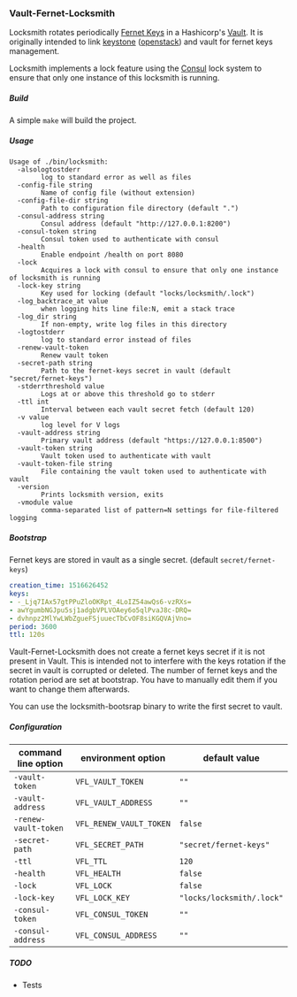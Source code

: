 ### **Vault-Fernet-Locksmith**

Locksmith rotates periodically [Fernet Keys](https://github.com/fernet/spec) in a Hashicorp's [Vault](https://www.vaultproject.io).
It is originally intended to link [keystone](https://docs.openstack.org/keystone/latest/) ([openstack](https://www.openstack.org/)) and vault for fernet keys management.

Locksmith implements a lock feature using the [Consul](https://www.consul.io/) lock system to ensure that only one instance of this locksmith is running.

##### **Build**

A simple `make` will build the project.

##### **Usage**

```
Usage of ./bin/locksmith:
  -alsologtostderr
    	log to standard error as well as files
  -config-file string
    	Name of config file (without extension)
  -config-file-dir string
    	Path to configuration file directory (default ".")
  -consul-address string
    	Consul address (default "http://127.0.0.1:8200")
  -consul-token string
    	Consul token used to authenticate with consul
  -health
    	Enable endpoint /health on port 8080
  -lock
    	Acquires a lock with consul to ensure that only one instance of locksmith is running
  -lock-key string
    	Key used for locking (default "locks/locksmith/.lock")
  -log_backtrace_at value
    	when logging hits line file:N, emit a stack trace
  -log_dir string
    	If non-empty, write log files in this directory
  -logtostderr
    	log to standard error instead of files
  -renew-vault-token
    	Renew vault token
  -secret-path string
    	Path to the fernet-keys secret in vault (default "secret/fernet-keys")
  -stderrthreshold value
    	Logs at or above this threshold go to stderr
  -ttl int
    	Interval between each vault secret fetch (default 120)
  -v value
    	log level for V logs
  -vault-address string
    	Primary vault address (default "https://127.0.0.1:8500")
  -vault-token string
    	Vault token used to authenticate with vault
  -vault-token-file string
    	File containing the vault token used to authenticate with vault
  -version
    	Prints locksmith version, exits
  -vmodule value
    	comma-separated list of pattern=N settings for file-filtered logging
```

##### **Bootstrap**

Fernet keys are stored in vault as a single secret. (default `secret/fernet-keys`)

```yaml
creation_time: 1516626452
keys:
- -_Ljq7IAx57gtPPuZloOKRpt_4LoIZ54awQs6-vzRXs=
- awYgumbNGJpu5sj1adgbVPLVOAey6o5qlPvaJ8c-DRQ=
- dvhnpz2MlYwLWbZgueFSjuuecTbCvOF8siKGQVAjVno=
period: 3600
ttl: 120s
```

Vault-Fernet-Locksmith does not create a fernet keys secret if it is not present in Vault. This is intended not to interfere with the keys rotation if the secret in vault is corrupted or deleted.
The number of fernet keys and the rotation period are set at bootstrap. You have to manually edit them if you want to change them afterwards.

You can use the locksmith-bootsrap binary to write the first secret to vault.


##### **Configuration**

|  command line option |    environment option   |        default value       |
|----------------------|-------------------------|----------------------------|
| `-vault-token`       | `VFL_VAULT_TOKEN`       | `""`                       |
| `-vault-address`     | `VFL_VAULT_ADDRESS`     | `""`                       |
| `-renew-vault-token` | `VFL_RENEW_VAULT_TOKEN` | `false`                    |
| `-secret-path`       | `VFL_SECRET_PATH`       | `"secret/fernet-keys"`     |
| `-ttl`               | `VFL_TTL`               | `120`                      |
| `-health`            | `VFL_HEALTH`            | `false`                    |
| `-lock`              | `VFL_LOCK`              | `false`                    |
| `-lock-key`          | `VFL_LOCK_KEY`          | `"locks/locksmith/.lock"`  |
| `-consul-token`      | `VFL_CONSUL_TOKEN`      | `""`                       |
| `-consul-address`    | `VFL_CONSUL_ADDRESS`    | `""`                       |


##### **TODO**

- Tests
